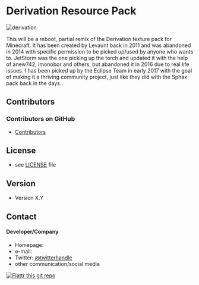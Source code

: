 Derivation Resource Pack
======

![derivation](http://i.imgur.com/EmB4Jia.png "Derivation")

This will be a reboot, partial remix of the Derivation texture pack for Minecraft. It has been created by Levaunt back in 2011 and was abandoned in 2014 with specific permission to be picked up/used by anyone who wants to. JetStorm was the one picking up the torch and updated it with the help of anew742, Imonobor and others, but abandoned it in 2016 due to real life issues. I has been picked up by the Eclipse Team in early 2017 with the goal of making it a thriving community project, just like they did with the Sphax pack back in the days..




## Contributors

### Contributors on GitHub
* [Contributors](https://github.com/username/sw-name/graphs/contributors)



## License 
* see [LICENSE](https://github.com/username/sw-name/blob/master/LICENSE.md) file

## Version 
* Version X.Y



## Contact
#### Developer/Company
* Homepage: 
* e-mail: 
* Twitter: [@twitterhandle](https://twitter.com/twitterhandle "twitterhandle on twitter")
* other communication/social media

[![Flattr this git repo](http://api.flattr.com/button/flattr-badge-large.png)](https://flattr.com/submit/auto?user_id=username&url=https://github.com/username/sw-name&title=sw-name&language=&tags=github&category=software) 